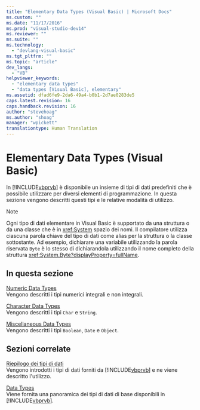 ```yaml
---
title: "Elementary Data Types (Visual Basic) | Microsoft Docs"
ms.custom: ""
ms.date: "11/17/2016"
ms.prod: "visual-studio-dev14"
ms.reviewer: ""
ms.suite: ""
ms.technology: 
  - "devlang-visual-basic"
ms.tgt_pltfrm: ""
ms.topic: "article"
dev_langs: 
  - "VB"
helpviewer_keywords: 
  - "elementary data types"
  - "data types [Visual Basic], elementary"
ms.assetid: dfad6fe9-2da6-49a4-b0b1-2d7ae0283de5
caps.latest.revision: 16
caps.handback.revision: 16
author: "stevehoag"
ms.author: "shoag"
manager: "wpickett"
translationtype: Human Translation
---
```

# Elementary Data Types (Visual Basic)
In [!INCLUDE[vbprvb](../../../../csharp/programming-guide/concepts/linq/includes/vbprvb_md.md)] è disponibile un insieme di tipi di dati predefiniti che è possibile utilizzare per diversi elementi di programmazione.  In questa sezione vengono descritti questi tipi e le relative modalità di utilizzo.  
  
> [!NOTE]
>  Ogni tipo di dati elementare in Visual Basic è supportato da una struttura o da una classe che è in <xref:System> spazio dei nomi.  Il compilatore utilizza ciascuna parola chiave del tipo di dati come alias per la struttura o la classe sottostante.  Ad esempio, dichiarare una variabile utilizzando la parola riservata `Byte` è lo stesso di dichiarandola utilizzando il nome completo della struttura  <xref:System.Byte?displayProperty=fullName>.  
  
## In questa sezione  
 [Numeric Data Types](../../../../visual-basic/programming-guide/language-features/data-types/numeric-data-types.md)  
 Vengono descritti i tipi numerici integrali e non integrali.  
  
 [Character Data Types](../../../../visual-basic/programming-guide/language-features/data-types/character-data-types.md)  
 Vengono descritti i tipi `Char` e `String`.  
  
 [Miscellaneous Data Types](../../../../visual-basic/programming-guide/language-features/data-types/miscellaneous-data-types.md)  
 Vengono descritti i tipi `Boolean`, `Date` e `Object`.  
  
## Sezioni correlate  
 [Riepilogo dei tipi di dati](../../../../visual-basic/programming-guide/language-features/data-types/index.md)  
 Vengono introdotti i tipi di dati forniti da [!INCLUDE[vbprvb](../../../../csharp/programming-guide/concepts/linq/includes/vbprvb_md.md)] e ne viene descritto l'utilizzo.  
  
 [Data Types](../../../../visual-basic/language-reference/data-types/data-type-summary.md)  
 Viene fornita una panoramica dei tipi di dati di base disponibili in [!INCLUDE[vbprvb](../../../../csharp/programming-guide/concepts/linq/includes/vbprvb_md.md)].